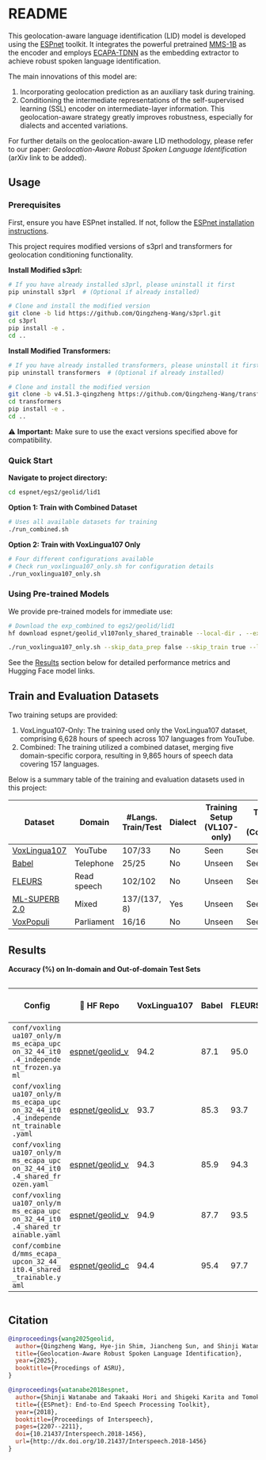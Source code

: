 # README

This geolocation-aware language identification (LID) model is developed using the [ESPnet](https://github.com/espnet/espnet/) toolkit. It integrates the powerful pretrained [MMS-1B](https://huggingface.co/facebook/mms-1b) as the encoder and employs [ECAPA-TDNN](https://arxiv.org/pdf/2005.07143) as the embedding extractor to achieve robust spoken language identification.

The main innovations of this model are:
1. Incorporating geolocation prediction as an auxiliary task during training.
2. Conditioning the intermediate representations of the self-supervised learning (SSL) encoder on intermediate-layer information.
This geolocation-aware strategy greatly improves robustness, especially for dialects and accented variations.

For further details on the geolocation-aware LID methodology, please refer to our paper: *Geolocation-Aware Robust Spoken Language Identification* (arXiv link to be added).

## Usage

### Prerequisites

First, ensure you have ESPnet installed. If not, follow the [ESPnet installation instructions](https://espnet.github.io/espnet/installation.html).


This project requires modified versions of s3prl and transformers for geolocation conditioning functionality.

**Install Modified s3prl:**
```bash
# If you have already installed s3prl, please uninstall it first
pip uninstall s3prl  # (Optional if already installed)

# Clone and install the modified version
git clone -b lid https://github.com/Qingzheng-Wang/s3prl.git
cd s3prl
pip install -e .
cd ..
```

**Install Modified Transformers:**
```bash
# If you have already installed transformers, please uninstall it first
pip uninstall transformers  # (Optional if already installed)

# Clone and install the modified version
git clone -b v4.51.3-qingzheng https://github.com/Qingzheng-Wang/transformers.git
cd transformers
pip install -e .
cd ..
```

⚠️ **Important:** Make sure to use the exact versions specified above for compatibility.

### Quick Start

**Navigate to project directory:**
```bash
cd espnet/egs2/geolid/lid1
```

**Option 1: Train with Combined Dataset**
```bash
# Uses all available datasets for training
./run_combined.sh
```

**Option 2: Train with VoxLingua107 Only**
```bash
# Four different configurations available
# Check run_voxlingua107_only.sh for configuration details
./run_voxlingua107_only.sh
```

### Using Pre-trained Models

We provide pre-trained models for immediate use:

```bash
# Download the exp_combined to egs2/geolid/lid1
hf download espnet/geolid_vl107only_shared_trainable --local-dir . --exclude "README.md" "meta.yaml" ".gitattributes"

./run_voxlingua107_only.sh --skip_data_prep false --skip_train true --lid_config conf/voxlingua107_only/mms_ecapa_upcon_32_44_it0.4_shared_trainable.yaml
```

See the [Results](#results) section below for detailed performance metrics and Hugging Face model links.

## Train and Evaluation Datasets

Two training setups are provided:
1. VoxLingua107-Only: The training used only the VoxLingua107 dataset, comprising 6,628 hours of speech across 107 languages from YouTube.
2. Combined: The training utilized a combined dataset, merging five domain-specific corpora, resulting in 9,865 hours of speech data covering 157 languages.

Below is a summary table of the training and evaluation datasets used in this project:

| Dataset                                                      | Domain      | #Langs. Train/Test | Dialect | Training Setup (VL107-only) | Training Setup (Combined) |
| ------------------------------------------------------------ | ----------- | ------------------ | ------- | --------------------------- | ------------------------- |
| [VoxLingua107](https://cs.taltech.ee/staff/tanel.alumae/data/voxlingua107/) | YouTube     | 107/33             | No      | Seen                        | Seen                      |
| [Babel](https://citeseerx.ist.psu.edu/document?repid=rep1&type=pdf&doi=31a13cefb42647e924e0d2778d341decc44c40e9) | Telephone   | 25/25              | No      | Unseen                      | Seen                      |
| [FLEURS](https://huggingface.co/datasets/google/xtreme_s)    | Read speech | 102/102            | No      | Unseen                      | Seen                      |
| [ML-SUPERB 2.0](https://huggingface.co/datasets/espnet/ml_superb_hf) | Mixed       | 137/(137, 8)       | Yes     | Unseen                      | Seen                      |
| [VoxPopuli](https://huggingface.co/datasets/facebook/voxpopuli) | Parliament  | 16/16              | No      | Unseen                      | Seen                      |


## Results

**Accuracy (%) on In-domain and Out-of-domain Test Sets**

<style>
.hf-model-cell {
    max-width: 120px;
    overflow-x: auto;
    white-space: nowrap;
    scrollbar-width: thin;
    scrollbar-color: #888 #f1f1f1;
}

.config-cell {
    max-width: 100px;
    overflow-x: auto;
    white-space: nowrap;
    scrollbar-width: thin;
    scrollbar-color: #888 #f1f1f1;
}

.hf-model-cell::-webkit-scrollbar,
.config-cell::-webkit-scrollbar {
    height: 6px;
}

.hf-model-cell::-webkit-scrollbar-track,
.config-cell::-webkit-scrollbar-track {
    background: #f1f1f1;
    border-radius: 3px;
}

.hf-model-cell::-webkit-scrollbar-thumb,
.config-cell::-webkit-scrollbar-thumb {
    background: #888;
    border-radius: 3px;
}

.hf-model-cell::-webkit-scrollbar-thumb:hover,
.config-cell::-webkit-scrollbar-thumb:hover {
    background: #555;
}
</style>

<div style="overflow-x: auto;">

| Config                    | 🤗 HF Repo | VoxLingua107 | Babel | FLEURS | ML-SUPERB2.0 Dev | ML-SUPERB2.0 Dialect | VoxPopuli | Macro Avg. |
| ------------------------- | ----------- | ------------ | ----- | ------ | ---------------- | -------------------- | --------- | ---------- |
| <div class="config-cell">`conf/voxlingua107_only/mms_ecapa_upcon_32_44_it0.4_independent_frozen.yaml`</div> | <div class="hf-model-cell">[espnet/geolid_vl107only_independent_frozen](https://huggingface.co/espnet/geolid_vl107only_independent_frozen)</div> | 94.2         | 87.1  | 95.0   | 89.0             | 77.2                 | 90.4      | 88.8       |
| <div class="config-cell">`conf/voxlingua107_only/mms_ecapa_upcon_32_44_it0.4_independent_trainable.yaml`</div> | <div class="hf-model-cell">[espnet/geolid_vl107only_independent_trainable](https://huggingface.co/espnet/geolid_vl107only_independent_trainable)</div> | 93.7         | 85.3  | 93.7   | 88.3             | 70.3                 | 86.5      | 86.3       |
| <div class="config-cell">`conf/voxlingua107_only/mms_ecapa_upcon_32_44_it0.4_shared_frozen.yaml`</div> | <div class="hf-model-cell">[espnet/geolid_vl107only_shared_frozen](https://huggingface.co/espnet/geolid_vl107only_shared_frozen)</div> | 94.3         | 85.9  | 94.3   | 88.8             | 80.7                 | 89.2      | 88.8       |
| <div class="config-cell">`conf/voxlingua107_only/mms_ecapa_upcon_32_44_it0.4_shared_trainable.yaml`</div> | <div class="hf-model-cell">[espnet/geolid_vl107only_shared_trainable](https://huggingface.co/espnet/geolid_vl107only_shared_trainable)</div> | 94.9         | 87.7  | 93.5   | 89.3             | 78.8                 | 89.5      | 88.9       |
| <div class="config-cell">`conf/combined/mms_ecapa_upcon_32_44_it0.4_shared_trainable.yaml`</div> | <div class="hf-model-cell">[espnet/geolid_combined_shared_trainable](https://huggingface.co/espnet/geolid_combined_shared_trainable)</div> | 94.4         | 95.4  | 97.7   | 88.6             | 86.8                 | 99.0      | 93.7       |


</div>


## Citation

```BibTex
@inproceedings{wang2025geolid,
  author={Qingzheng Wang, Hye-jin Shim, Jiancheng Sun, and Shinji Watanabe},
  title={Geolocation-Aware Robust Spoken Language Identification},
  year={2025},
  booktitle={Procedings of ASRU},
}

@inproceedings{watanabe2018espnet,
  author={Shinji Watanabe and Takaaki Hori and Shigeki Karita and Tomoki Hayashi and Jiro Nishitoba and Yuya Unno and Nelson Yalta and Jahn Heymann and Matthew Wiesner and Nanxin Chen and Adithya Renduchintala and Tsubasa Ochiai},
  title={{ESPnet}: End-to-End Speech Processing Toolkit},
  year={2018},
  booktitle={Proceedings of Interspeech},
  pages={2207--2211},
  doi={10.21437/Interspeech.2018-1456},
  url={http://dx.doi.org/10.21437/Interspeech.2018-1456}
}
```
